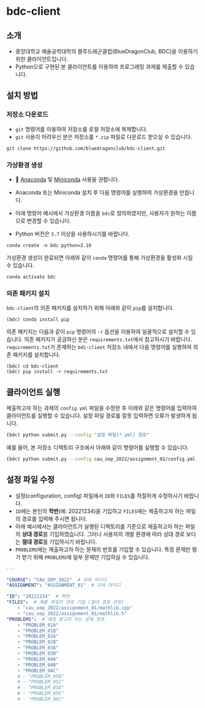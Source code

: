 # bdc-client

## 소개
- 중앙대학교 예술공학대학의 블루드래곤클럽(BlueDragonClub, BDC)을 이용하기 위한 클라이언트입니다.
- Python으로 구현된 본 클라이언트를 이용하여 프로그래밍 과제를 제출할 수 있습니다.

## 설치 방법

### 저장소 다운로드
- `git` 명령어를 이용하여 저장소를 로컬 저장소에 복제합니다.
- `git` 사용이 어려우신 분은 저장소를 `*.zip` 파일로 다운로드 받으실 수 있습니다.

```
git clone https://github.com/bluedragonclub/bdc-client.git
```


### 가상환경 생성
- :snake: [Anaconda](https://www.anaconda.com) 및 [Miniconda](https://docs.conda.io/en/latest/miniconda.html) 사용을 권합니다.

- Anaconda 또는 Miniconda 설치 후 다음 명령어를 실행하여 가상환경을 만듭니다. 
- 아래 명령어 예시에서 가상환경 이름을 `bdc`로 정의하였지만, 사용자가 원하는 이름으로 변경할 수 있습니다.
- Python 버전은 `3.7` 이상을 사용하시기를 바랍니다.

```
conda create -n bdc python=3.10
```

가상환경 생성이 완료되면 아래와 같이 `conda` 명령어를 통해 가상환경을 활성화 시킬 수 있습니다.

```
conda activate bdc
```

### 의존 패키지 설치

`bdc-client`의 의존 패키지를 설치하기 위해 아래와 같이 `pip`를 설치합니다.

```
(bdc) conda install pip
```

의존 패키지는 다음과 같이 `pip` 명령어의 `-r` 옵션을 이용하여 일괄적으로 설치할 수 있습니다. 의존 패키지가 궁금하신 분은 `requirements.txt`에서 참고하시기 바랍니다. `requirements.txt`가 존재하는 `bdc-client` 저장소 내에서 다음 명령어를 실행하여 의존 패키지를 설치합니다.

```
(bdc) cd bdc-client
(bdc) pip install -r requirements.txt
```


## 클라이언트 실행

제출하고자 하는 과제의 `config.yml` 파일을 수정한 후 아래와 같은 명령어를 입력하여 클라이언트를 실행할 수 있습니다.
설정 파일 경로를 잘못 입력하면 오류가 발생하게 됩니다.

```bash
(bdc) python submit.py --config "설정 파일(*.yml) 경로"
```

예를 들어, 본 저장소 디렉토리 구조에서 아래와 같이 명령어를 실행할 수 있습니다.

```bash
(bdc) python submit.py --config cau_oop_2022/assignment_01/config.yml
```


## 설정 파일 수정

- 설정(configuration, config) 파일에서 `ID`와 `FILES`를 적절하게 수정하시기 바랍니다.
- `ID`에는 본인의 **학번**(예: 20221234)을 기입하고 `FILES`에는 제출하고자 하는 파일의 경로를 입력해 주시면 됩니다.
- 아래 예시에서는 클라이언트가 실행된 디렉토리를 기준으로 제출하고자 하는 파일의 **상대 경로**를 기입하였습니다. 그러나 사용자의 개발 환경에 따라 상대 경로 보다는 **절대 경로**를 기입하시기 바랍니다.
- `PROBLEMS`에는 제출하고자 하는 문제의 번호를 기입할 수 있습니다. 특정 문제만 평가 받기 위해 `PROBLEMS`에 일부 문제만 기입하실 수 있습니다.

```yaml
---

"COURSE": "CAU_OOP_2022"  # 과목 아이디
"ASSIGNMENT": "ASSIGNMENT_01"  # 과제 아이디

"ID": "20221234"  # 학번
"FILES":  # 제출 파일의 경로 기입 (절대 경로 권장)
    - "cau_oop_2022/assignment_01/mathlib.cpp"
    - "cau_oop_2022/assignment_01/mathlib.h"
"PROBLEMS":  # 채점 받고자 하는 문제 번호
    - "PROBLEM_01A"
    - "PROBLEM_01B"
    - "PROBLEM_02A"
    - "PROBLEM_02B"
    - "PROBLEM_03A"
    - "PROBLEM_03B"
    - "PROBLEM_04A"
    - "PROBLEM_04B"
    - "PROBLEM_04C"
    # - "PROBLEM_05B"
    # - "PROBLEM_05C"
    # - "PROBLEM_05D"
    # - "PROBLEM_05E"
    # - "PROBLEM_06C"
```

